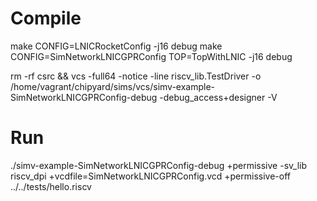 # Compile
make CONFIG=LNICRocketConfig -j16 debug
make CONFIG=SimNetworkLNICGPRConfig TOP=TopWithLNIC -j16 debug

rm -rf csrc && vcs -full64 -notice -line  riscv_lib.TestDriver -o /home/vagrant/chipyard/sims/vcs/simv-example-SimNetworkLNICGPRConfig-debug -debug_access+designer -V

# Run
./simv-example-SimNetworkLNICGPRConfig-debug +permissive -sv_lib riscv_dpi +vcdfile=SimNetworkLNICGPRConfig.vcd +permissive-off ../../tests/hello.riscv
